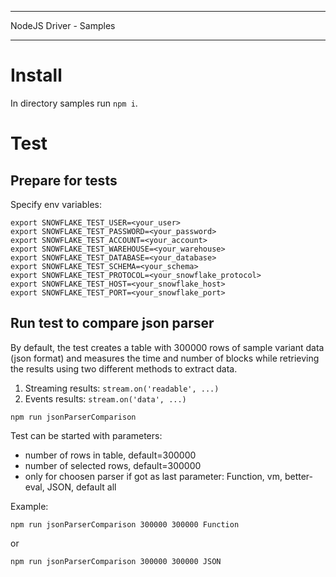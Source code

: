 ********************************************************************************
NodeJS Driver - Samples
********************************************************************************

Install
======================================================================

In directory samples run `npm i`.

Test
======================================================================

Prepare for tests
----------------------------------------------------------------------

Specify env variables:

```
export SNOWFLAKE_TEST_USER=<your_user>
export SNOWFLAKE_TEST_PASSWORD=<your_password>
export SNOWFLAKE_TEST_ACCOUNT=<your_account>
export SNOWFLAKE_TEST_WAREHOUSE=<your_warehouse>
export SNOWFLAKE_TEST_DATABASE=<your_database>
export SNOWFLAKE_TEST_SCHEMA=<your_schema>
export SNOWFLAKE_TEST_PROTOCOL=<your_snowflake_protocol>
export SNOWFLAKE_TEST_HOST=<your_snowflake_host>
export SNOWFLAKE_TEST_PORT=<your_snowflake_port>
```

Run test to compare json parser
----------------------------------------------------------------------

By default, the test creates a table with 300000 rows of sample variant data (json format)
and measures the time and number of blocks while retrieving the results using two different 
methods to extract data.
1. Streaming results:  `stream.on('readable', ...)`
2. Events results:  `stream.on('data', ...)`
```
npm run jsonParserComparison
```
Test can be started with parameters:
 - number of rows in table, default=300000
 - number of selected rows, default=300000
 - only for choosen parser if got as last parameter: Function, vm, better-eval, JSON, default all

Example:
```
npm run jsonParserComparison 300000 300000 Function
```

 or 
 ```
npm run jsonParserComparison 300000 300000 JSON
```